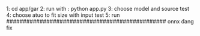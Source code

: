 1: cd app/gar
2: run with : python app.py
3: choose model and source test
4: choose atuo to fit size with input test
5: run
################################################
onnx đang fix
